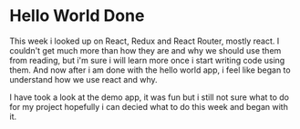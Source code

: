 # Hello World Done
This week i looked up on React, Redux and React Router, mostly react. I couldn't get much more than how they are and why we should
use them from reading, but i'm sure i will learn more once i start writing code using them. And now after i am done with the hello
world app, i feel like began to understand how we use react and why.

I have took a look at the demo app, it was fun but i still not sure what to do for my project hopefully i can decied what to do this
week and began with it.
